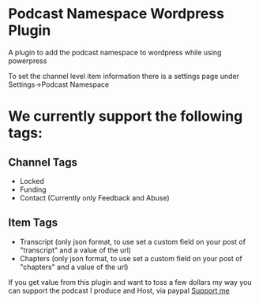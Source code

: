 # Podcast Namespace Wordpress Plugin
A plugin to add the podcast namespace to wordpress while using powerpress

To set the channel level item information there is a settings page under Settings->Podcast Namespace

# We currently support the following tags:
## Channel Tags
* Locked
* Funding
* Contact (Currently only Feedback and Abuse)

## Item Tags
* Transcript (only json format, to use set a custom field on your post of "transcript" and a value of the url)
* Chapters (only json format, to use set a custom field on your post of "chapters" and a value of the url)

If you get value from this plugin and want to toss a few dollars my way you can support the podcast I produce and Host, via paypal
[Support me](https://DudesAndDadsPodcast.com/paypal "Dudes And Dads Podcast Paypal")

